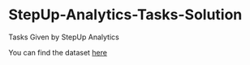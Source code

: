 # StepUp-Analytics-Tasks-Solution
Tasks Given by StepUp Analytics

You can find the dataset [here](https://drive.google.com/file/d/1TlhnWlMdigwRpdD8Wb1NLtyF2OoMUWs5/view?usp=sharing)

